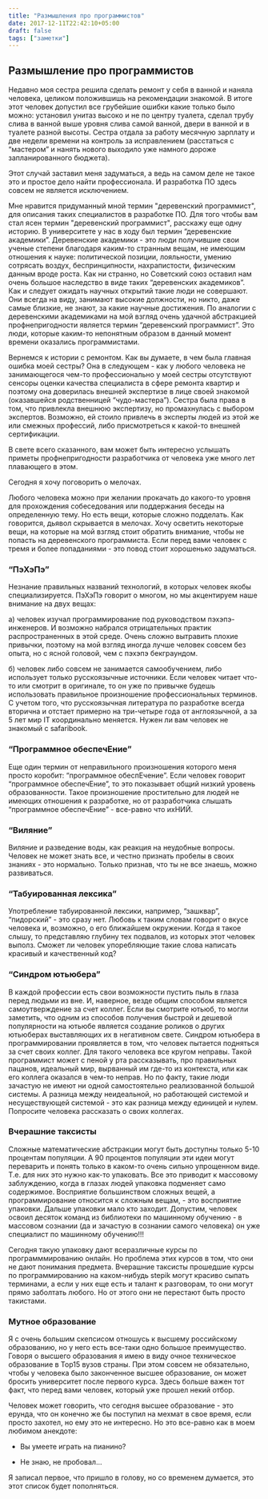 ```yaml
---
title: "Размышления про программистов"
date: 2017-12-11T22:42:10+05:00
draft: false
tags: ["заметки"]
---
```

## Размышление про программистов

Недавно моя сестра решила сделать ремонт у себя в ванной и наняла человека,  целиком положившишь на рекомендации знакомой. В итоге этот человек допустил все грубейшие ошибки какие только было можно: установил унитаз высоко и не по центру туалета, сделал трубу слива в ванной выше уровня слива самой ванной, двери в ванной и в туалете разной высоты. Сестра отдала за работу месячную зарплату и две недели времени на контроль за исправлением (расстаться с “мастером” и нанять нового выходило уже намного дороже запланированного бюджета). 

Этот случай заставил меня задуматься, а ведь на самом деле не такое это и простое дело найти профессионала. И разработка ПО здесь совсем не является исключением. 

Мне нравится придуманный мной термин "деревенский программист", для описания таких специалистов в разработке ПО.
Для того чтобы вам стал ясен термин "деревенский программист", расскажу еще одну историю. В университете у нас в ходу был термин “деревенские академики”. 
Деревенские академики - это люди получившие свои ученые степени благодаря каким-то странным вещам, не имеющим отношения к науке: политической позиции, лояльности, умению сотрясать воздух, беспринципности, нахрапистости, физическим данным вроде роста. 
Как ни странно, но Советский союз оставил нам очень большое наследство в виде таких “деревенских академиков”.  
Как и следует ожидать научных открытий такие люди не совершают. 
Они всегда на виду, занимают высокие должности, но никто, даже самые близкие, не знают, за какие научные достижения. 
По аналогии с деревенскими академиками на мой взгляд очень удачной абстракцией профнепригодности является термин “деревенский программист”. 
Это люди, которые каким-то непонятным образом в данный момент времени оказались программистами. 

Вернемся к истории с ремонтом. 
Как вы думаете, в чем была главная ошибка моей сестры? 
Она в следующем - как у любого человека не занимающегося чем-то профессионально у моей сестры отсутствуют сенсоры оценки качества специалиста в сфере ремонта квартир и поэтому она доверилась внешней экспертизе в лице своей знакомой (оказавшейся родственницей “чудо-мастера”). 
Сестра была права в том, что привлекла внешнюю экспертизу, но промахнулась с выбором экспертов. 
Возможно, ей стоило привлечь в эксперты людей из этой же или смежных профессий, либо присмотреться к какой-то внешней сертификации.

В свете всего сказанного, вам может быть интересно услышать приметы профнепригодности разработчика от человека уже много лет плавающего в этом. 

Сегодня я хочу поговорить о мелочах.

Любого человека можно при желании прокачать до какого-то уровня для прохождения собеседования или поддержания беседы на определенную тему. 
Но есть вещи, которые сложно подделать. 
Как говорится, дьявол скрывается в мелочах. 
Хочу осветить некоторые вещи, на которые на мой взгляд стоит обратить внимание, чтобы не попасть на деревенского программиста. 
Если перед вами человек с тремя и более попаданиями - это повод стоит хорошенько задуматься.


### “ПэХэПэ” 

Незнание правильных названий технологий, в которых человек якобы специализируется. ПэХэПэ говорит о многом, но мы акцентируем наше внимание на двух вещах:

а) человек изучал программирование под руководством пэхэпэ-инженеров. И возможно набрался отрицательных практик распространенных в этой среде. 
Очень сложно вытравить плохие привычки, поэтому на мой взгляд иногда лучше человек совсем без опыта, но с ясной головой, чем с пэхэпэ бекграундом.

б) человек либо совсем не занимается самообучением, либо использует только русскоязычные источники. 
Если человек читает что-то или смотрит в оригинале, то он уже по привычке будешь использовать правильное произношение профессиональных терминов. 
С учетом того, что русскоязычная литература по разработке всегда вторична и отстает примерно на три-четыре года от англоязычной, а за 5 лет мир IT координально меняется.
Нужен ли вам человек не знакомый с safaribook.

### “Программное обеспечЕние” 

Еще один термин от неправильного произношения которого меня просто коробит: “программное обеспЕчение”. 
Если человек говорит “программное обеспечЕние”, то это показывает общий низкий уровень образованности. 
Такое произношение простительно для людей не имеющих отношения к разработке, но от разработчика слышать “программное обеспечЕние”  - все-равно что ихНИЙ. 

### “Виляние”

Виляние и разведение воды, как реакция на неудобные вопросы. 
Человек не может знать все, и честно признать пробелы в своих знаниях - это нормально. 
Только признав, что ты не все знаешь, можно развиваться. 

### “Табуированная лексика”

Употребление табуированной лексики, например, “зашквар”, “пидорский” - это сразу нет. 
Любовь к таким словам говорит о вкусе человека и, возможно, о его ближайшем окружении. 
Когда я такое слышу, то представляю глубину тех подвалов, из которых этот человек выполз. 
Сможет ли человек упоребляющие такие слова написать красивый и качественный код? 


### “Синдром ютьюбера” 
В каждой профессии есть свои возможности пустить пыль в глаза перед людьми из вне. 
И, наверное, везде общим способом является самоутверждение за счет коллег. 
Если вы смотрите ютьюб, то могли заметить, что одним из способов получения быстрой и дешевой популярности на ютьюбе является создание роликов о других ютьюберах выставляющих их в негативном свете.
Синдром ютьюбера в программировании проявляется в том, что человек пытается подняться за счет своих коллег. Для такого человека все кругом неправы. 
Такой программист может с пеной у рта рассказывать, про правильных пацанов, идеальный мир, вырванный им где-то из контекста, или как его коллега оказался в чем-то неправ. 
Но по факту, такие люди зачастую не имеют ни одной самостоятельно реализованной большой системы. 
А разница между неидеальной, но работающей системой и несуществующей системой - это как разница между единицей и нулем.
Попросите человека рассказать о своих коллегах.

### Вчерашние таксисты
Сложные математические абстракции могут быть доступны только 5-10 процентам популяции. 
А 90 процентов популяции эти идеи могут переварить и понять только в каком-то очень сильно упрощенном виде. 
Т.е. для них это нужно как-то упаковать. 
Все это приводит к массовому заблуждению, когда в глазах людей упаковка подменяет само содержимое. 
Восприятие большинством сложных вещей, а программирование относится к сложным вещам, - это восприятие упаковки. 
Дальше упаковки мало кто заходит.
Допустим, человек освоил десяток команд из библиотеки по машинному обучению - в массовом сознании (да и зачастую в сознании самого человека) он уже специалист по машинному обучению!!!

Сегодня такую упаковку дают всеразличные курсы по программмированию онлайн.
Но проблема этих курсов в том, что они не дают понимания предмета.
Вчерашние таксисты прошедшие курсы по программированию на каком-нибудь stepik могут красиво сыпать терминами, а если у них еще есть и талант к разговорам, то они могут прямо заболтать любого.
Но от этого они не перестают быть просто такистами.

### Мутное образование
Я с очень большим скепсисом отношусь к высшему российскому образованию, но у него есть все-таки одно большое преимущество. 
Говоря о высшего образования я имею в виду очное техническое образование в Top15 вузов страны.
При этом совсем не обязательно, чтобы у человека было законченное высшее образование, он может бросить университет после первого курса.
Здесь больше важен тот факт, что перед вами человек, который уже прошел некий отбор.

Человек может говорить, что сегодня высшее образование - это ерунда, что он конечно же бы поступил на мехмат в свое время, если просто захотел, но ему это не интересно.
Но это все-равно как в моем любимом анекдоте:

- Вы умеете играть на пианино?

- Не знаю, не пробовал...


Я записал первое, что пришло в голову, но со временем думается, это этот список будет пополняться.